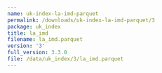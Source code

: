 ```yaml
---
name: uk-index-la-imd-parquet
permalink: /downloads/uk-index-la-imd-parquet/3
package: uk_index
title: la_imd
filename: la_imd.parquet
version: '3'
full_version: 3.3.0
file: /data/uk_index/3/la_imd.parquet
---
```

